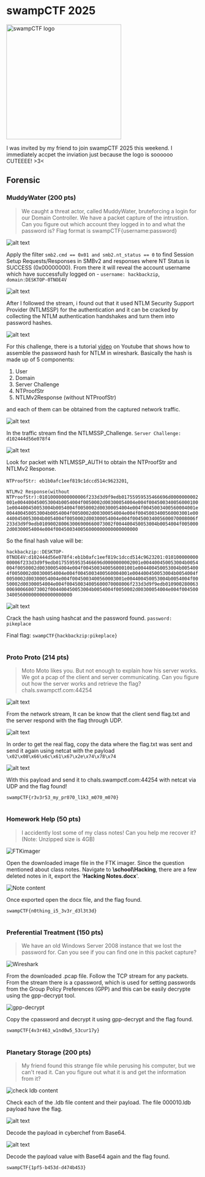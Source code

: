 # swampCTF 2025
<img src="images/image.png" alt="swampCTF logo" width="300" height="300">

I was invited by my friend to join swampCTF 2025 this weekend. I immediately accpet the inviation just because the logo is soooooo CUTEEEE! >3<

## Forensic
 ### MuddyWater (200 pts)
 >We caught a threat actor, called MuddyWater, bruteforcing a login for our Domain Controller. We have a packet capture of the intrustion. Can you figure out which account they logged in to and what the password is?
 Flag format is swampCTF{username:password}

 ![alt text](images/image-8.png)

Apply the filter ```smb2.cmd == 0x01 and smb2.nt_status == 0``` to find Session Setup Requests/Responses in SMBv2 and responses where NT Status is SUCCESS (0x00000000). From there it will reveal the account username which have successfully logged on - `username: hackbackzip`, `domain:DESKTOP-0TNOE4V`

![alt text](images/image-9.png)

After I followed the stream, i found out that it used NTLM Security Support Provider (NTLMSSP) for the authentication and it can be cracked by collecting the NTLM authentication handshakes and turn them into password hashes.

![alt text](images/image-10.png)

For this challenge, there is a tutorial [video](https://youtu.be/lhhlgoMjM7o) on Youtube that shows how to assemble the password hash for NTLM in wireshark. Basically the hash is made up of 5 components:

1. User
2. Domain
3. Server Challenge
4. NTProofStr
5. NTLMv2Response (without NTProofStr)

and each of them can be obtained from the captured network traffic.


![alt text](images/image-11.png)

In the traffic stream find the NTLMSSP_Challenge. `Server Challenge: d102444d56e078f4`

![alt text](images/image-12.png)

Look for packet with NTLMSSP_AUTH to obtain the NTProofStr and NTLMv2 Response. 

`NTProofStr: eb1b0afc1eef819c1dccd514c9623201`,

`NTLMv2 Response(without NTProofStr):01010000000000006f233d3d9f9edb01755959535466696d0000000002001e004400450053004b0054004f0050002d00300054004e004f0045003400560001001e004400450053004b0054004f0050002d00300054004e004f0045003400560004001e004400450053004b0054004f0050002d00300054004e004f0045003400560003001e004400450053004b0054004f0050002d00300054004e004f00450034005600070008006f233d3d9f9edb010900280063006900660073002f004400450053004b0054004f0050002d00300054004e004f004500340056000000000000000000`

So the final hash value will be:

```hackbackzip::DESKTOP-0TNOE4V:d102444d56e078f4:eb1b0afc1eef819c1dccd514c9623201:01010000000000006f233d3d9f9edb01755959535466696d0000000002001e004400450053004b0054004f0050002d00300054004e004f0045003400560001001e004400450053004b0054004f0050002d00300054004e004f0045003400560004001e004400450053004b0054004f0050002d00300054004e004f0045003400560003001e004400450053004b0054004f0050002d00300054004e004f00450034005600070008006f233d3d9f9edb010900280063006900660073002f004400450053004b0054004f0050002d00300054004e004f004500340056000000000000000000```

![alt text](images/image-13.png)

Crack the hash using hashcat and the password found. `password: pikeplace`

Final flag: `swampCTF{hackbackzip:pikeplace}`

#

### Proto Proto (214 pts)
>Moto Moto likes you. But not enough to explain how his server works. We got a pcap of the client and server communicating. Can you figure out how the server works and retrieve the flag? chals.swampctf.com:44254

![alt text](images/image14.png)

From the network stream, It can be know that the client send flag.txt and the server respond with the flag through UDP.

![alt text](images/image15.png)

In order to get the real flag, copy the data where the flag.txt was sent and send it again using netcat with the payload `\x02\x08\x66\x6c\x61\x67\x2e\x74\x78\x74`

![alt text](images/image16.png)

With this payload and send it to chals.swampctf.com:44254 with netcat via UDP and the flag found!

`swampCTF{r3v3r53_my_pr070_l1k3_m070_m070}`

#

### Homework Help (50 pts)
 >I accidently lost some of my class notes! Can you help me recover it? (Note: Unzipped size is 4GB)

 ![FTKimager](images/image-1.png)

 Open the downloaded image file in the FTK imager. Since the question mentioned about class notes. Navigate to **\school\Hacking**, there are a few deleted notes in it, export the '**Hacking Notes.docx**'. 

 ![Note content](images/image-2.png)

 Once exported open the docx file, and the flag found.

 `swampCTF{n0thing_i5_3v3r_d3l3t3d}`

 #

 ### Preferential Treatment (150 pts)
  >We have an old Windows Server 2008 instance that we lost the password for. Can you see if you can find one in this packet capture?

![Wireshark](images/image-3.png)

From the downloaded .pcap file. Follow the TCP stream for any packets. From the stream there is a cpassword, which is used for setting passwords from the Group Policy Preferences (GPP) and this can be easily decrypte using the gpp-decrypt tool.

![gpp-decrypt](images/image-4.png)

Copy the cpassword and decrypt it using gpp-decrypt and the flag found.

`swampCTF{4v3r463_w1nd0w5_53cur17y}`

#

 ### Planetary Storage (200 pts)
 >My friend found this strange file while perusing his computer, but we can't read it. Can you figure out what it is and get the information from it?

![check ldb content](images/image-5.png)

Check each of the .ldb file content and their payload. The file 000010.ldb payload have the flag. 

![alt text](images/image-6.png)

Decode the payload in cyberchef from Base64.

![alt text](images/image-7.png)

Decode the payload value with Base64 again and the flag found.

`swampCTF{1pf5-b453d-d474b453}`


















